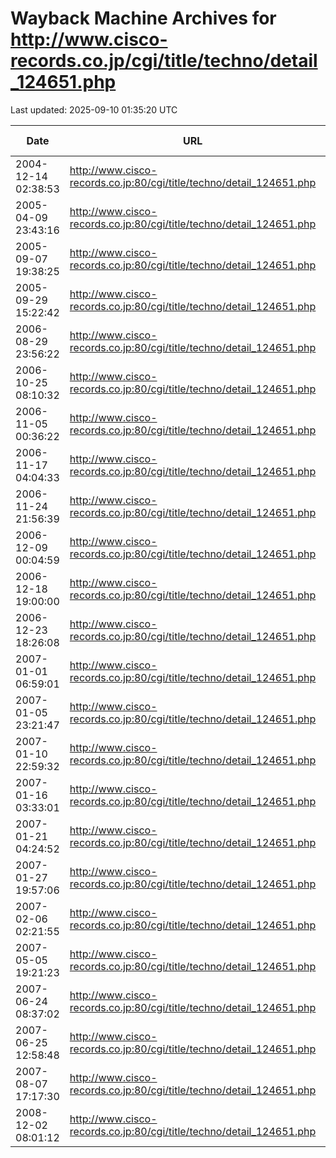 # Wayback Machine Archives for http://www.cisco-records.co.jp/cgi/title/techno/detail_124651.php

Last updated: 2025-09-10 01:35:20 UTC

| Date | URL | Archive Link |
|------|-----|---------------|
| 2004-12-14 02:38:53 | http://www.cisco-records.co.jp:80/cgi/title/techno/detail_124651.php | [View Archive](https://web.archive.org/web/20041214023853/http://www.cisco-records.co.jp:80/cgi/title/techno/detail_124651.php) |
| 2005-04-09 23:43:16 | http://www.cisco-records.co.jp:80/cgi/title/techno/detail_124651.php | [View Archive](https://web.archive.org/web/20050409234316/http://www.cisco-records.co.jp:80/cgi/title/techno/detail_124651.php) |
| 2005-09-07 19:38:25 | http://www.cisco-records.co.jp:80/cgi/title/techno/detail_124651.php | [View Archive](https://web.archive.org/web/20050907193825/http://www.cisco-records.co.jp:80/cgi/title/techno/detail_124651.php) |
| 2005-09-29 15:22:42 | http://www.cisco-records.co.jp:80/cgi/title/techno/detail_124651.php | [View Archive](https://web.archive.org/web/20050929152242/http://www.cisco-records.co.jp:80/cgi/title/techno/detail_124651.php) |
| 2006-08-29 23:56:22 | http://www.cisco-records.co.jp:80/cgi/title/techno/detail_124651.php | [View Archive](https://web.archive.org/web/20060829235622/http://www.cisco-records.co.jp:80/cgi/title/techno/detail_124651.php) |
| 2006-10-25 08:10:32 | http://www.cisco-records.co.jp:80/cgi/title/techno/detail_124651.php | [View Archive](https://web.archive.org/web/20061025081032/http://www.cisco-records.co.jp:80/cgi/title/techno/detail_124651.php) |
| 2006-11-05 00:36:22 | http://www.cisco-records.co.jp:80/cgi/title/techno/detail_124651.php | [View Archive](https://web.archive.org/web/20061105003622/http://www.cisco-records.co.jp:80/cgi/title/techno/detail_124651.php) |
| 2006-11-17 04:04:33 | http://www.cisco-records.co.jp:80/cgi/title/techno/detail_124651.php | [View Archive](https://web.archive.org/web/20061117040433/http://www.cisco-records.co.jp:80/cgi/title/techno/detail_124651.php) |
| 2006-11-24 21:56:39 | http://www.cisco-records.co.jp:80/cgi/title/techno/detail_124651.php | [View Archive](https://web.archive.org/web/20061124215639/http://www.cisco-records.co.jp:80/cgi/title/techno/detail_124651.php) |
| 2006-12-09 00:04:59 | http://www.cisco-records.co.jp:80/cgi/title/techno/detail_124651.php | [View Archive](https://web.archive.org/web/20061209000459/http://www.cisco-records.co.jp:80/cgi/title/techno/detail_124651.php) |
| 2006-12-18 19:00:00 | http://www.cisco-records.co.jp:80/cgi/title/techno/detail_124651.php | [View Archive](https://web.archive.org/web/20061218190000/http://www.cisco-records.co.jp:80/cgi/title/techno/detail_124651.php) |
| 2006-12-23 18:26:08 | http://www.cisco-records.co.jp:80/cgi/title/techno/detail_124651.php | [View Archive](https://web.archive.org/web/20061223182608/http://www.cisco-records.co.jp:80/cgi/title/techno/detail_124651.php) |
| 2007-01-01 06:59:01 | http://www.cisco-records.co.jp:80/cgi/title/techno/detail_124651.php | [View Archive](https://web.archive.org/web/20070101065901/http://www.cisco-records.co.jp:80/cgi/title/techno/detail_124651.php) |
| 2007-01-05 23:21:47 | http://www.cisco-records.co.jp:80/cgi/title/techno/detail_124651.php | [View Archive](https://web.archive.org/web/20070105232147/http://www.cisco-records.co.jp:80/cgi/title/techno/detail_124651.php) |
| 2007-01-10 22:59:32 | http://www.cisco-records.co.jp:80/cgi/title/techno/detail_124651.php | [View Archive](https://web.archive.org/web/20070110225932/http://www.cisco-records.co.jp:80/cgi/title/techno/detail_124651.php) |
| 2007-01-16 03:33:01 | http://www.cisco-records.co.jp:80/cgi/title/techno/detail_124651.php | [View Archive](https://web.archive.org/web/20070116033301/http://www.cisco-records.co.jp:80/cgi/title/techno/detail_124651.php) |
| 2007-01-21 04:24:52 | http://www.cisco-records.co.jp:80/cgi/title/techno/detail_124651.php | [View Archive](https://web.archive.org/web/20070121042452/http://www.cisco-records.co.jp:80/cgi/title/techno/detail_124651.php) |
| 2007-01-27 19:57:06 | http://www.cisco-records.co.jp:80/cgi/title/techno/detail_124651.php | [View Archive](https://web.archive.org/web/20070127195706/http://www.cisco-records.co.jp:80/cgi/title/techno/detail_124651.php) |
| 2007-02-06 02:21:55 | http://www.cisco-records.co.jp:80/cgi/title/techno/detail_124651.php | [View Archive](https://web.archive.org/web/20070206022155/http://www.cisco-records.co.jp:80/cgi/title/techno/detail_124651.php) |
| 2007-05-05 19:21:23 | http://www.cisco-records.co.jp:80/cgi/title/techno/detail_124651.php | [View Archive](https://web.archive.org/web/20070505192123/http://www.cisco-records.co.jp:80/cgi/title/techno/detail_124651.php) |
| 2007-06-24 08:37:02 | http://www.cisco-records.co.jp:80/cgi/title/techno/detail_124651.php | [View Archive](https://web.archive.org/web/20070624083702/http://www.cisco-records.co.jp:80/cgi/title/techno/detail_124651.php) |
| 2007-06-25 12:58:48 | http://www.cisco-records.co.jp:80/cgi/title/techno/detail_124651.php | [View Archive](https://web.archive.org/web/20070625125848/http://www.cisco-records.co.jp:80/cgi/title/techno/detail_124651.php) |
| 2007-08-07 17:17:30 | http://www.cisco-records.co.jp:80/cgi/title/techno/detail_124651.php | [View Archive](https://web.archive.org/web/20070807171730/http://www.cisco-records.co.jp:80/cgi/title/techno/detail_124651.php) |
| 2008-12-02 08:01:12 | http://www.cisco-records.co.jp:80/cgi/title/techno/detail_124651.php | [View Archive](https://web.archive.org/web/20081202080112/http://www.cisco-records.co.jp:80/cgi/title/techno/detail_124651.php) |
